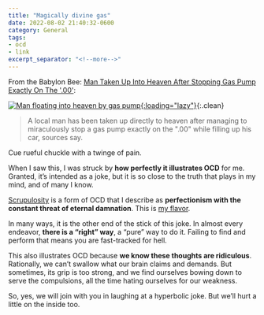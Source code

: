 ```yaml
---
title: "Magically divine gas"
date: 2022-08-02 21:40:32-0600
category: General
tags:
- ocd
- link
excerpt_separator: "<!--more-->" 
---
```


From the Babylon Bee: [Man Taken Up Into Heaven After Stopping Gas Pump Exactly On The '.00'](https://babylonbee.com/news/man-taken-up-into-heaven-after-stopping-gas-pump-exactly-on-the-00):

[![Man floating into heaven by gas pump](https://media.bennorris.com/images/posts/ocd-gas-pump.jpg){:loading="lazy"}](https://babylonbee.com/news/man-taken-up-into-heaven-after-stopping-gas-pump-exactly-on-the-00){:.clean}

> A local man has been taken up directly to heaven after managing to miraculously stop a gas pump exactly on the ".00" while filling up his car, sources say.

Cue rueful chuckle with a twinge of pain.

<!--more-->

When I saw this, I was struck by **how perfectly it illustrates OCD** for me. Granted, it’s intended as a joke, but it is so close to the truth that plays in my mind, and of many I know.

[Scrupulosity](https://en.wikipedia.org/wiki/Scrupulosity) is a form of OCD that I describe as **perfectionism with the constant threat of eternal damnation**. This is [my flavor](https://bennorris.com/tags/ocd/).

In many ways, it is the other end of the stick of this joke. In almost every endeavor, **there is a “right” way**, a “pure” way to do it. Failing to find and perform that means you are fast-tracked for hell.

This also illustrates OCD because **we know these thoughts are ridiculous**. Rationally, we can’t swallow what our brain claims and demands. But sometimes, its grip is too strong, and we find ourselves bowing down to serve the compulsions, all the time hating ourselves for our weakness.

So, yes, we will join with you in laughing at a hyperbolic joke. But we’ll hurt a little on the inside too.

